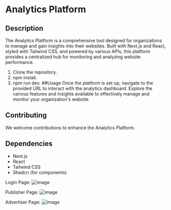 # Analytics Platform

## Description
The Analytics Platform is a comprehensive tool designed for organizations to manage and gain insights into their websites. Built with Next.js and React, styled with Tailwind CSS, and powered by various APIs, this platform provides a centralized hub for monitoring and analyzing website performance.

1. Clone the repository.
2. npm install.
3. npm run dev.
##Usage
Once the platform is set up, navigate to the provided URL to interact with the analytics dashboard. Explore the various features and insights available to effectively manage and monitor your organization's website.

## Contributing
We welcome contributions to enhance the Analytics Platform.


## Dependencies
* Next.js
* React
* Tailwind CSS
* Shadcn (for components)


Login Page:
![image](https://github.com/Mahdishehady/Analysis-Platform/assets/113033930/99afa576-5ef1-4928-9110-4d2813a7e729)

Publisher Page:
![image](https://github.com/Mahdishehady/Analysis-Platform/assets/113033930/9cddb81d-b553-4719-b754-58bdad724e57)

Advertiser Page:
![image](https://github.com/Mahdishehady/Analysis-Platform/assets/113033930/33b029e2-fce9-4b2b-8a12-7bfadcf0af08)







